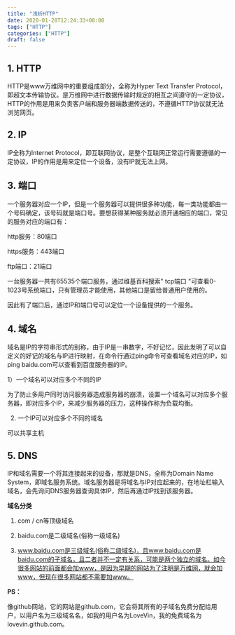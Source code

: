 ```yaml
---
title: "浅析HTTP"
date: 2020-01-28T12:24:33+08:00
tags: ["HTTP"]
categories: ["HTTP"]
draft: false
---
```


## 1. HTTP

HTTP是www万维网中的重要组成部分，全称为Hyper Text Transfer Protocol，即超文本传输协议。是万维网中进行数据传输时规定的相互之间遵守的一定协议，HTTP的作用是用来负责客户端和服务器端数据传送的，不遵循HTTP协议就无法浏览网页。


## 2. IP

IP全称为Internet Protocol，即互联网协议，是整个互联网正常运行需要遵循的一定协议，IP的作用是用来定位一个设备，没有IP就无法上网。


## 3. 端口

一个服务器对应一个IP，但是一个服务器可以提供很多种功能，每一类功能都由一个号码确定，该号码就是端口号。要想获得某种服务就必须开通相应的端口，常见的服务对应的端口有：

http服务：80端口

https服务：443端口

ftp端口：21端口

一台服务器一共有65535个端口服务，通过维基百科搜索" tcp端口 "可查看0-1023号系统端口，只有管理员才能使用，其他端口是留给普通用户使用的。

因此有了端口后，通过IP和端口号可以定位一个设备提供的一个服务。


## 4. 域名

域名是IP的字符串形式的别称，由于IP是一串数字，不好记忆，因此发明了可以自定义的好记的域名与IP进行映射，在命令行通过ping命令可查看域名对应的IP，如ping baidu.com可以查看到百度服务器的IP。

1）一个域名可以对应多个不同的IP

为了防止多用户同时访问服务器造成服务器的崩溃，设置一个域名可以对应多个服务器，即对应多个IP，来减少服务器的压力，这种操作称为负载均衡。

2) 一个IP可以对应多个不同的域名

可以共享主机


## 5. DNS

IP和域名需要一个将其连接起来的设备，那就是DNS，全称为Domain Name System，即域名服务系统。域名服务器是将域名与IP对应起来的，在地址栏输入域名，会先询问DNS服务器查询具体IP，然后再通过IP找到该服务器。

**域名分类**

1) com / cn等顶级域名

2) baidu.com是二级域名(俗称一级域名)

3) www.baidu.com是三级域名(俗称二级域名)，且www.baidu.com是baidu.com的子域名，且二者并不一定有关系，可能是两个独立的域名。如今很多网站的前面都会加www，是因为早期的网站为了注明是万维网，就会加www，但现在很多网站都不需要加www。

**PS：**

像github网站，它的网站是github.com，它会将其所有的子域名免费分配给用户，以用户名为三级域名名，如我的用户名为LoveVin，我的免费域名为 lovevin.github.com。





